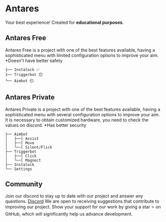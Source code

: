 # Antares

Your best experience!
Created for **educational purposes**.


## Antares Free

Antares Free is a project with one of the best features available, having a sophisticated menu with limited configuration options to improve your aim.
*Doesn't have better safety

```
├── Instalock ✅
├── Triggerbot ⏲️
└── Aimbot ⏲️
```

## Antares Private

Antares Private is a project with one of the best features available, having a sophisticated menu with several configuration options to improve your aim. 
It is necessary to obtain customized hardware, you need to check the values on discord.
*Has better security

```
├── Aimbot
│   ├──[ Assist
│   ├──[ Move
│   └──[ Silent/Flick
├── Triggerbot
│   ├──[ Click
│   └──[ Magnect
├── Instalock
└── Settings
```

## Community

Join our discord to stay up to date with our project and answer any questions.
[Discord](https://discord.gg/Z34hwhSPBk)
We are open to receiving suggestions that contribute to improving our project. Show your support for our work by giving a star ⭐️ on GitHub, which will significantly help us advance development.
